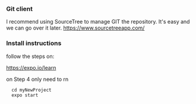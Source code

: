 ### Git client

I recommend using SourceTree to manage GIT the repository. It's easy and we can go over it later.
https://www.sourcetreeapp.com/

### Install instructions

follow the steps on:

https://expo.io/learn

on Step 4 only need to rn 

```
  cd myNewProject
  expo start
```

